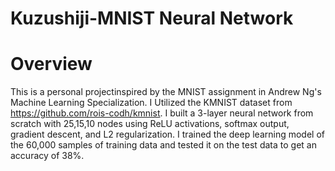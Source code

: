 # Kuzushiji-MNIST Neural Network

# Overview
This is a personal projectinspired by the MNIST assignment in Andrew Ng's Machine Learning Specialization.
I Utilized the KMNIST dataset from https://github.com/rois-codh/kmnist. I built a 3-layer neural network from scratch with 25,15,10 nodes using ReLU activations, softmax output, gradient descent, and L2 regularization.
I trained the deep learning model of the 60,000 samples of training data and tested it on the test data to get an accuracy of 38%.



